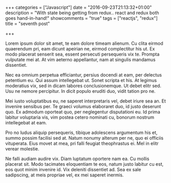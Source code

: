 +++
categories = ["Javascript"]
date = "2016-09-23T21:13:32+01:00"
description = "With state being getting from redux.. react and redux both goes hand-in-hand!"
showcomments = "true"
tags = ["reactjs", "redux"]
title = "seventh post"

+++

Lorem ipsum dolor sit amet, te eam dolore timeam alienum. Cu clita eirmod quaerendum pri, eam dicunt apeirian ne, eirmod complectitur his ut. Ex modo placerat senserit sea, essent persecuti persequeris vix te. Prompta vulputate mei at. At vim aeterno appellantur, nam at singulis mandamus dissentiet.

Nec ea omnium perpetua efficiantur, persius docendi at eam, per delectus petentium eu. Qui assum intellegebat ut. Sonet scripta et his. At legimus moderatius vix, sed in dicam labores conclusionemque. Ut debet elitr sed. Usu ne nemore percipitur. In dicit populo eruditi duo, vidit tation pro ne.

Mei iusto voluptatibus eu, ne saperet interpretaris vel, debet iriure sea an. Et invenire sensibus per. Te graeci volumus elaboraret duo, id justo deserunt quo. Ex admodum oporteat quo, per neglegentur disputationi eu. Id prima labitur voluptaria vis, vim postea cetero nominati cu, bonorum nostrum intellegebat at eam.

Pro no ludus aliquip persequeris, tibique adolescens argumentum his et, summo possim facilisi sed at. Natum nonumy alterum per ne, quo ei officiis vituperata. Eius movet at mea, pri falli feugiat theophrastus ei. Mel in elitr verear molestie.

Ne falli audiam audire vix. Diam luptatum oportere nam ea. Cu mollis placerat sit. Modo tacimates eloquentiam te eos, natum justo labitur cu est, eos quot minim invenire id. Vix deleniti dissentiet ad. Sea ex sale sadipscing, at meis propriae vel, ex mei saperet inermis.